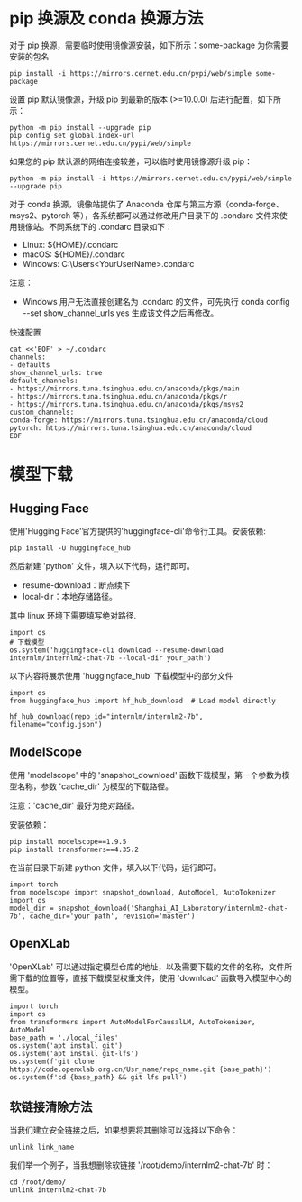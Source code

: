 # pip 换源及 conda 换源方法
对于 pip 换源，需要临时使用镜像源安装，如下所示：some-package 为你需要安装的包名

	pip install -i https://mirrors.cernet.edu.cn/pypi/web/simple some-package

设置 pip 默认镜像源，升级 pip 到最新的版本 (>=10.0.0) 后进行配置，如下所示：

	python -m pip install --upgrade pip
	pip config set global.index-url   https://mirrors.cernet.edu.cn/pypi/web/simple
  
如果您的 pip 默认源的网络连接较差，可以临时使用镜像源升级 pip：

	python -m pip install -i https://mirrors.cernet.edu.cn/pypi/web/simple --upgrade pip
 
对于 conda 换源，镜像站提供了 Anaconda 仓库与第三方源（conda-forge、msys2、pytorch 等），各系统都可以通过修改用户目录下的 .condarc 文件来使用镜像站。不同系统下的 .condarc 目录如下：

* Linux: ${HOME}/.condarc
* macOS: ${HOME}/.condarc
* Windows: C:\Users\<YourUserName>\.condarc
  
注意：

* Windows 用户无法直接创建名为 .condarc 的文件，可先执行 conda config --set show_channel_urls yes 生成该文件之后再修改。
  
快速配置

	cat <<'EOF' > ~/.condarc
	channels:
	- defaults
	show_channel_urls: true
	default_channels:
	- https://mirrors.tuna.tsinghua.edu.cn/anaconda/pkgs/main
	- https://mirrors.tuna.tsinghua.edu.cn/anaconda/pkgs/r
	- https://mirrors.tuna.tsinghua.edu.cn/anaconda/pkgs/msys2
	custom_channels:
	conda-forge: https://mirrors.tuna.tsinghua.edu.cn/anaconda/cloud
	pytorch: https://mirrors.tuna.tsinghua.edu.cn/anaconda/cloud
	EOF

# 模型下载

## Hugging Face 
使用'Hugging Face'官方提供的'huggingface-cli'命令行工具。安装依赖:

	pip install -U huggingface_hub
 
然后新建 'python' 文件，填入以下代码，运行即可。

* resume-download：断点续下
* local-dir：本地存储路径。
  
其中 linux 环境下需要填写绝对路径.

	import os
	# 下载模型
	os.system('huggingface-cli download --resume-download internlm/internlm2-chat-7b --local-dir your_path')
 
以下内容将展示使用 'huggingface_hub' 下载模型中的部分文件

	import os 
	from huggingface_hub import hf_hub_download  # Load model directly 
	
	hf_hub_download(repo_id="internlm/internlm2-7b", filename="config.json")
 
## ModelScope 
使用 'modelscope' 中的 'snapshot_download' 函数下载模型，第一个参数为模型名称，参数 'cache_dir' 为模型的下载路径。

注意：'cache_dir' 最好为绝对路径。

安装依赖：

	pip install modelscope==1.9.5
	pip install transformers==4.35.2
 
在当前目录下新建 python 文件，填入以下代码，运行即可。

	import torch
	from modelscope import snapshot_download, AutoModel, AutoTokenizer
	import os
	model_dir = snapshot_download('Shanghai_AI_Laboratory/internlm2-chat-7b', cache_dir='your path', revision='master')
 
## OpenXLab 
'OpenXLab' 可以通过指定模型仓库的地址，以及需要下载的文件的名称，文件所需下载的位置等，直接下载模型权重文件，使用 'download' 函数导入模型中心的模型。

	import torch
	import os
	from transformers import AutoModelForCausalLM, AutoTokenizer, AutoModel
	base_path = './local_files'
	os.system('apt install git')
	os.system('apt install git-lfs')
	os.system(f'git clone https://code.openxlab.org.cn/Usr_name/repo_name.git {base_path}')
	os.system(f'cd {base_path} && git lfs pull')
 
## 软链接清除方法
当我们建立安全链接之后，如果想要将其删除可以选择以下命令：

	unlink link_name
 
我们举一个例子，当我想删除软链接 '/root/demo/internlm2-chat-7b' 时：

	cd /root/demo/
	unlink internlm2-chat-7b
